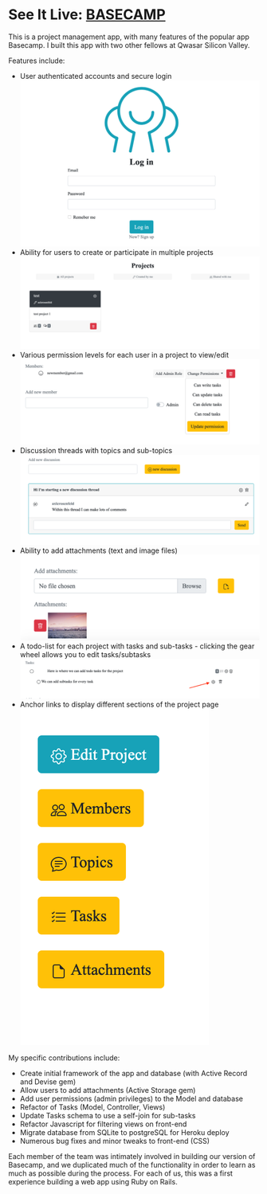 # See It Live: [BASECAMP](https://stormy-crag-63797.herokuapp.com/)

This is a project management app, with many features of the popular app Basecamp.  I built this app with two other fellows at Qwasar Silicon Valley.  

Features include:
- User authenticated accounts and secure login
![Login](readme_images/login.png)
- Ability for users to create or participate in multiple projects
![Projects Page](readme_images/projects.png)
- Various permission levels for each user in a project to view/edit
![Member Permissions](readme_images/member-permissions.png)
- Discussion threads with topics and sub-topics
![Discussions](readme_images/discussions.png)
- Ability to add attachments (text and image files)
![Attachments](readme_images/attachments.png)
- A todo-list for each project with tasks and sub-tasks - clicking the gear wheel allows you to edit tasks/subtasks
![Tasks](readme_images/edit-tasks.png)
- Anchor links to display different sections of the project page
![Anchors](readme_images/anchors.png)


My specific contributions include:
- Create initial framework of the app and database (with Active Record and Devise gem)
- Allow users to add attachments (Active Storage gem)
- Add user permissions (admin privileges) to the Model and database
- Refactor of Tasks (Model, Controller, Views)
- Update Tasks schema to use a self-join for sub-tasks
- Refactor Javascript for filtering views on front-end
- Migrate database from SQLite to postgreSQL for Heroku deploy
- Numerous bug fixes and minor tweaks to front-end (CSS)

Each member of the team was intimately involved in building our version of Basecamp, and we duplicated much of the functionality in order to learn as much as possible during the process.  For each of us, this was a first experience building a web app using Ruby on Rails.